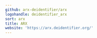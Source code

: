 ```yaml
---
github: arx-deidentifier/arx
logohandle: deidentifier_arx
sort: arx
title: ARX
website: 'https://arx.deidentifier.org/'
---
```

